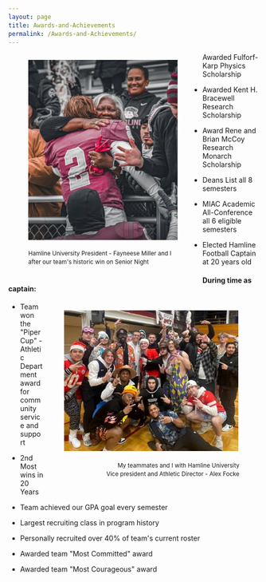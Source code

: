 ```yaml
---
layout: page
title: Awards-and-Achievements
permalink: /Awards-and-Achievements/
---
```


<figure style="float: left; margin-right: 50px">

<img src="/prez_miller.jpg" width="300"/>

<figcaption style="text-align: left">

<small>Hamline University President - Fayneese Miller and I <br />after our team's historic win on Senior Night</small>

</figcaption>

</figure>

Awarded Fulforf-Karp Physics Scholarship

  -   Awarded Kent H. Bracewell Research Scholarship

  - Award Rene and Brian McCoy Research Monarch Scholarship

  - Deans List all 8 semesters

  - MIAC Academic All-Conference all 6 eligible semesters

  - Elected Hamline Football Captain at 20 years old

#### During time as captain:

<figure style="float: right">

<img src="/mr_focke.jpg" width="350" style="padding:2px"/>

<figcaption style="text-align: right">

<small>My teammates and I with Hamline University <br />Vice president and Athletic Director - Alex Focke</small>

</figcaption>

</figure>

-   Team won the "Piper Cup" - Athletic Department award for community service and support

-   2nd Most wins in 20 Years

-   Team achieved our GPA goal every semester

-   Largest recruiting class in program history

-   Personally recruited over 40% of team's current roster

-   Awarded team "Most Committed" award

-   Awarded team "Most Courageous" award
